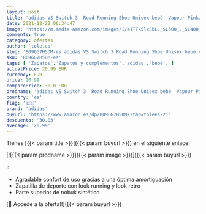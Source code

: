 ```yaml
---
layout: post
title: 'adidas VS Switch 3  Road Running Shoe Unisex bebé  Vapour Pink/Cloud White/Scarlet  23 EU'
date: 2021-12-22 06:34:47
image: 'https://m.media-amazon.com/images/I/41TTk5lxSbL._SL500_._SL400_.jpg'
comments: true
category: ofertas
author: 'tole.es'
slug: 'B096G7H5DM-es adidas VS Switch 3 Road Running Shoe Unisex bebé Vapour...'
sku: 'B096G7H5DM-es'
tags: [ 'Zapatos','Zapatos y complementos','adidas','bebé', ]
actualPrice: 20.99 EUR
currency: EUR
price: 20.99
comparePrice: 30.0 EUR
prodname: 'adidas VS Switch 3  Road Running Shoe Unisex bebé  Vapour Pink/Cloud White/Scarlet  23 EU'
country: 'es'
flag: '🇪🇸'
brand: 'adidas'
buyurl: 'https://www.amazon.es/dp/B096G7H5DM/?tag=tolees-21'
descuento: '30.03'
average: '20.99'
---
```


Tienes [{{< param title >}}]({{< param buyurl >}}) en el siguiente enlace!

[![{{< param prodname >}}]({{< param image >}})]({{< param buyurl >}})

ℹ️:

- Agradable confort de uso gracias a una óptima amortiguación
- Zapatilla de deporte con look running y look retro
- Parte superior de nobuk sintético

[🛒 Accede a la oferta!!]({{< param buyurl >}})
